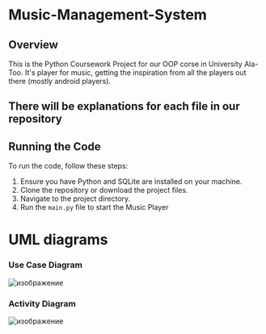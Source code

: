 # Music-Management-System

## Overview

This is the Python Coursework Project for our OOP corse in University Ala-Too. It's player for music, getting the inspiration from all the players out there (mostly android players). 

## There will be explanations for each file in our repository

## Running the Code

To run the code, follow these steps:

1. Ensure you have Python and SQLite are installed on your machine.
2. Clone the repository or download the project files.
3. Navigate to the project directory.
4. Run the `main.py` file to start the Music Player


# UML diagrams

### Use Case Diagram
![изображение](https://github.com/user-attachments/assets/eb5f7350-a780-4c31-b32a-c2681220184d)

### Activity Diagram
![изображение](https://github.com/user-attachments/assets/18a60681-8d70-4e0b-a06e-0ff413b5cdfc)
